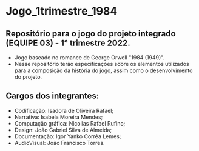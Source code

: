 # Jogo_1trimestre_1984
## Repositório para o jogo do projeto integrado (EQUIPE 03) - 1° trimestre 2022.
- Jogo baseado no romance de George Orwell "1984 (1949)". 
- Nesse repositório terão especificações sobre os elementos utilizados para a composição da história do jogo, assim como o desenvolvimento do projeto. 

## Cargos dos integrantes: 
- Codificação: Isadora de Oliveira Rafael;
- Narrativa: Isabela Moreira Mendes; 
- Computação gráfica: Nicollas Rafael Rufino;
- Design: João Gabriel Silva de Almeida;
- Documentação: Igor Yanko Corrêa Lemes;
- AudioVisual: João Francisco Torres.

